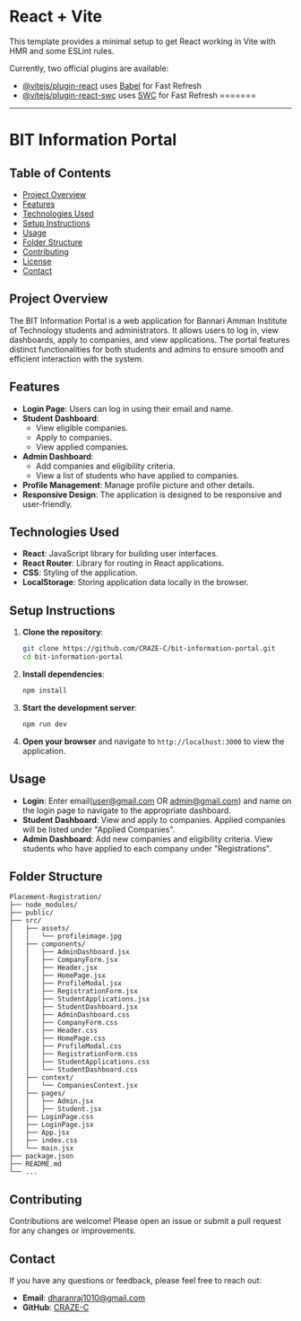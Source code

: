 # React + Vite

This template provides a minimal setup to get React working in Vite with HMR and some ESLint rules.

Currently, two official plugins are available:

- [@vitejs/plugin-react](https://github.com/vitejs/vite-plugin-react/blob/main/packages/plugin-react/README.md) uses [Babel](https://babeljs.io/) for Fast Refresh
- [@vitejs/plugin-react-swc](https://github.com/vitejs/vite-plugin-react-swc) uses [SWC](https://swc.rs/) for Fast Refresh
=======
---
# BIT Information Portal

## Table of Contents
- [Project Overview](#project-overview)
- [Features](#features)
- [Technologies Used](#technologies-used)
- [Setup Instructions](#setup-instructions)
- [Usage](#usage)
- [Folder Structure](#folder-structure)
- [Contributing](#contributing)
- [License](#license)
- [Contact](#contact)

## Project Overview
The BIT Information Portal is a web application for Bannari Amman Institute of Technology students and administrators. It allows users to log in, view dashboards, apply to companies, and view applications. The portal features distinct functionalities for both students and admins to ensure smooth and efficient interaction with the system.

## Features
- **Login Page**: Users can log in using their email and name.
- **Student Dashboard**:
  - View eligible companies.
  - Apply to companies.
  - View applied companies.
- **Admin Dashboard**:
  - Add companies and eligibility criteria.
  - View a list of students who have applied to companies.
- **Profile Management**: Manage profile picture and other details.
- **Responsive Design**: The application is designed to be responsive and user-friendly.

## Technologies Used
- **React**: JavaScript library for building user interfaces.
- **React Router**: Library for routing in React applications.
- **CSS**: Styling of the application.
- **LocalStorage**: Storing application data locally in the browser.

## Setup Instructions
1. **Clone the repository**:
    ```bash
    git clone https://github.com/CRAZE-C/bit-information-portal.git
    cd bit-information-portal
    ```

2. **Install dependencies**:
    ```bash
    npm install
    ```

3. **Start the development server**:
    ```bash
    npm run dev
    ```

4. **Open your browser** and navigate to `http://localhost:3000` to view the application.

## Usage
- **Login**: Enter email(user@gmail.com OR admin@gmail.com) and name on the login page to navigate to the appropriate dashboard.
- **Student Dashboard**: View and apply to companies. Applied companies will be listed under "Applied Companies".
- **Admin Dashboard**: Add new companies and eligibility criteria. View students who have applied to each company under "Registrations".

## Folder Structure
```
Placement-Registration/
├── node_modules/
├── public/
├── src/
│   ├── assets/
│   │   └── profileimage.jpg
│   ├── components/
│   │   ├── AdminDashboard.jsx
│   │   ├── CompanyForm.jsx
│   │   ├── Header.jsx
│   │   ├── HomePage.jsx
│   │   ├── ProfileModal.jsx
│   │   ├── RegistrationForm.jsx
│   │   ├── StudentApplications.jsx
│   │   ├── StudentDashboard.jsx
│   │   ├── AdminDashboard.css
│   │   ├── CompanyForm.css
│   │   ├── Header.css
│   │   ├── HomePage.css
│   │   ├── ProfileModal.css
│   │   ├── RegistrationForm.css
│   │   ├── StudentApplications.css
│   │   └── StudentDashboard.css
│   ├── context/
│   │   └── CompaniesContext.jsx
│   ├── pages/
│   │   ├── Admin.jsx
│   │   ├── Student.jsx
│   ├── LoginPage.css
│   ├── LoginPage.jsx
│   ├── App.jsx
│   ├── index.css
│   └── main.jsx
├── package.json
├── README.md
└── ...

```

## Contributing
Contributions are welcome! Please open an issue or submit a pull request for any changes or improvements.

## Contact
If you have any questions or feedback, please feel free to reach out:
- **Email**: dharanraj1010@gmail.com
- **GitHub**: [CRAZE-C](https://github.com/CRAZE-C)
